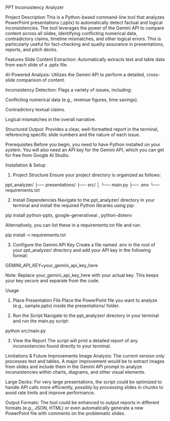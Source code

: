 PPT Inconsistency Analyzer

Project Description
This is a Python-based command-line tool that analyzes PowerPoint presentations (.pptx) to automatically detect factual and logical inconsistencies. The tool leverages the power of the Gemini API to compare content across all slides, identifying conflicting numerical data, contradictory claims, timeline mismatches, and other logical errors. This is particularly useful for fact-checking and quality assurance in presentations, reports, and pitch decks.

Features
Slide Content Extraction: Automatically extracts text and table data from each slide of a .pptx file.

AI-Powered Analysis: Utilizes the Gemini API to perform a detailed, cross-slide comparison of content.

Inconsistency Detection: Flags a variety of issues, including:

Conflicting numerical data (e.g., revenue figures, time savings).

Contradictory textual claims.

Logical mismatches in the overall narrative.

Structured Output: Provides a clear, well-formatted report in the terminal, referencing specific slide numbers and the nature of each issue.

Prerequisites
Before you begin, you need to have Python installed on your system. You will also need an API key for the Gemini API, which you can get for free from Google AI Studio.

Installation & Setup
1. Project Structure
Ensure your project directory is organized as follows:

ppt_analyzer/
├── presentations/
├── src/
│   └── main.py
├── .env
└── requirements.txt

2. Install Dependencies
Navigate to the ppt_analyzer/ directory in your terminal and install the required Python libraries using pip:

pip install python-pptx, google-generativeai , python-dotenv

Alternatively, you can list these in a requirements.txt file and run:

pip install -r requirements.txt

3. Configure the Gemini API Key
Create a file named .env in the root of your ppt_analyzer/ directory and add your API key in the following format:

GEMINI_API_KEY=your_gemini_api_key_here

Note: Replace your_gemini_api_key_here with your actual key. This keeps your key secure and separate from the code.

Usage
1. Place Presentation File
Place the PowerPoint file you want to analyze (e.g., sample.pptx) inside the presentations/ folder.

2. Run the Script
Navigate to the ppt_analyzer/ directory in your terminal and run the main.py script:

python src/main.py

3. View the Report
The script will print a detailed report of any inconsistencies found directly to your terminal.



Limitations & Future Improvements
Image Analysis: The current version only processes text and tables. A major improvement would be to extract images from slides and include them in the Gemini API prompt to analyze inconsistencies within charts, diagrams, and other visual elements.

Large Decks: For very large presentations, the script could be optimized to handle API calls more efficiently, possibly by processing slides in chunks to avoid rate limits and improve performance.

Output Formats: The tool could be enhanced to output reports in different formats (e.g., JSON, HTML) or even automatically generate a new PowerPoint file with comments on the problematic slides.